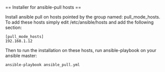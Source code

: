 == Installer for ansible-pull hosts ==

Install ansible pull on hosts pointed by the group named: pull_mode_hosts.
To add these hosts simply edit /etc/ansible/hosts and add the following section:

```
[pull_mode_hosts]
192.168.1.12
```

Then to run the installation on these hosts, run ansible-playbook on your ansible master:
```
ansible-playbook ansible_pull.yml 
```

